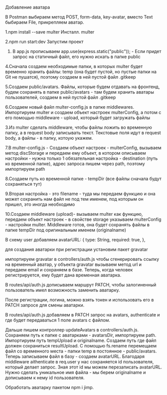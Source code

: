 Добавление аватара

В Postman выбираем метод POST, form-data, key-avatar, вместо Text быбираем File, прикрепляем аватар.

1.npm install --save multer
Инсталл. multer

2.npm run start:dev
Запустим проект

1. В app.js прописываем app.use(express.static("public")); - Если придет запрос на статичный файл, его нужно искать в папке public

4.Сначала создаем необходимые папки, в которых multer будет временно хранить файлы: temp (она будет пустой, но пустые папки на Git не пушатся), поэтому создаем в ней пустой файл .gitkeep

5.Создаем public/avatars. Файлы, которые будем отдавать на фронтенд, будем сохранять в папке public/avatars - там будем хранить аватары пользователей, создаем в ней пустой файл .gitkeep

6.Создаем новый файл multer-config.js в папке middlewares. Импортируем multer и создаем объект настроек multerConfig, а потом с его помощью middleware - upload, который будет загружать файлы

3.Из multer сделать middleware, чтобы файлы ложить во временную папку, а в request body записывать текст. Текстовые поля идут в request body, а файлы - в папку, котоую укажем.

7.В multer-config.js - Создаем объект настроек - multerConfig, вызываем метод discStorage и передаем ему объект, в котором описываем настройки - нужна только 1 обязательная настройка - destination (путь ко временной папке), адрес запроса пишем через path, поэтому импортируем path

8.Создаем путь ко временной папке - tempDir (все файлы сначала будут сохраняться тут)

9.Вторая настройка - это filename - туда мы передаем функцию и она может сохранить нам файл не под тем именем, под которым он пришел, это иногда необходимо

10.Создаем middleware (upload)- вызываем multer как функцию, передаем объект настроек - в свойстве storage указываем multerConfig - настройки multer. Middleware готов, она будет сохранять файлы в папке tempDir под оригинальным именем (originalname)

В схему user добавляем
avatarURL: {
type: String,
required: true,
},

для создания аватарки при регистрации установим пакет gravatar

импортируем gravatar в controllers/auth.js
чтобы сгенерировать ссылку на временный аватар, у объeкта gravatar вызываем метод url и передаем email и сохраняем в базе. Теперь, когда человек регистрируется, ему будет дана временная аватарка.

В routes/api/auth.js дописываем маршрут PATCH, чтобы залогиненный пользователь имел возможность заменить аватарку.

После регистрации, логина, можно взять токен и использовать его в PATCH запросе для смены аватарки.

В routes/api/auth.js добавляем в PATCH запрос на avatars, authenticate и где будет передаваться 1 поле avatars с файлом.

Дальше пишем контроллер updateAvatars в controllers/auth.js.
Сохраняем путь к папке с аватарками - avatarsDir, импортируем path.
Импортируем путь tempUpload и originalname.
Создаем путь где файл должен сохраниться resultUpload.
С помощью fs.rename перемещаем файл со временного места - папки temp в постоянное - public/avatars.
Теперь записываем файл в базу - создаем avatarURL. Благодаря middleware aithenticate в req.user у нас сохраняется id пользователя, который делает запрос.
Зная этот id мы можем перезаписать avatarURL.
Нужно сделать уникальное имя файла - мы берем originalname и дописываем к нему id пользователя.

Обработать аватарку пакетом npm i jimp.

<!-- 11.Для middleware upload нужно указать в каких полях мы ожидаем файл. мы ожидаем 1 файл в поле avatar - upload.single("avatar") - это указано также в Postman - /avatars - POST - form-data - avatar + загруженное фото

12.Нажав send в Postman, middleware сохранил фото в папке temp, в req.file - информацию про файл, а в req.body - все текстовые элементы. Далее контроллер берет файл из временной папки и делает с ним то, что необходимо.

13.// upload.array("avatar", 8) - если нужно загрузить больше, чем 1 файл - название поля, количество

14.// upload.fields([{name: "cover", maxCount: 1}, {name: "subcover", maxCount: 2}]) - если ожидаем файлы в разных полях

15.Теперь нужно переместить файлы из temp в public/avatars. За все перемещения файлов отвечает пакет fs. Импортируем его

16.Чтобы переместить файл, в fs используется метод rename -
await fs.rename(tempUpload, resultUpload); -
1й аргумент - старый путь к файлу + его имя; 2й аргумент - новый путь к файлу + его имя;

17.Записываем в базу новый аватар

18.Прописываем app.use(express.static("public")); - Если придет запрос на статичный файл, его нужно искать в папке public -->
